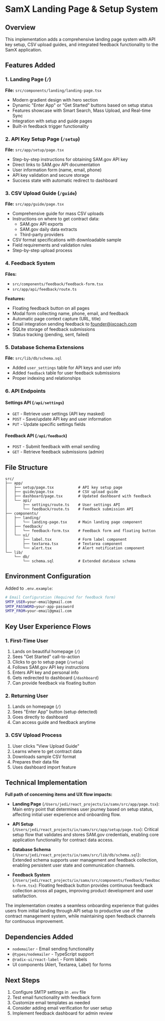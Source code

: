 # SamX Landing Page & Setup System

## Overview
This implementation adds a comprehensive landing page system with API key setup, CSV upload guides, and integrated feedback functionality to the SamX application.

## Features Added

### 1. Landing Page (`/`)
**File:** `src/components/landing/landing-page.tsx`
- Modern gradient design with hero section
- Dynamic "Enter App" or "Get Started" buttons based on setup status
- Features showcase with Smart Search, Mass Upload, and Real-time Sync
- Integration with setup and guide pages
- Built-in feedback trigger functionality

### 2. API Key Setup Page (`/setup`)  
**File:** `src/app/setup/page.tsx`
- Step-by-step instructions for obtaining SAM.gov API key
- Direct links to SAM.gov API documentation
- User information form (name, email, phone)
- API key validation and secure storage
- Success state with automatic redirect to dashboard

### 3. CSV Upload Guide (`/guide`)
**File:** `src/app/guide/page.tsx`  
- Comprehensive guide for mass CSV uploads
- Instructions on where to get contract data:
  - SAM.gov API exports
  - SAM.gov daily data extracts  
  - Third-party providers
- CSV format specifications with downloadable sample
- Field requirements and validation rules
- Step-by-step upload process

### 4. Feedback System
**Files:** 
- `src/components/feedback/feedback-form.tsx`
- `src/app/api/feedback/route.ts`

**Features:**
- Floating feedback button on all pages
- Modal form collecting name, phone, email, and feedback
- Automatic page context capture (URL, title)
- Email integration sending feedback to founder@ixcoach.com
- SQLite storage of feedback submissions
- Status tracking (pending, sent, failed)

### 5. Database Schema Extensions
**File:** `src/lib/db/schema.sql`
- Added `user_settings` table for API keys and user info
- Added `feedback` table for user feedback submissions  
- Proper indexing and relationships

### 6. API Endpoints

#### Settings API (`/api/settings`)
- `GET` - Retrieve user settings (API key masked)
- `POST` - Save/update API key and user information  
- `PUT` - Update specific settings fields

#### Feedback API (`/api/feedback`)
- `POST` - Submit feedback with email sending
- `GET` - Retrieve feedback submissions (admin)

## File Structure

```
src/
├── app/
│   ├── setup/page.tsx           # API key setup page
│   ├── guide/page.tsx           # CSV upload guide  
│   ├── dashboard/page.tsx       # Updated dashboard with feedback
│   └── api/
│       ├── settings/route.ts    # User settings API
│       └── feedback/route.ts    # Feedback submission API
├── components/
│   ├── landing/
│   │   └── landing-page.tsx     # Main landing page component
│   ├── feedback/
│   │   └── feedback-form.tsx    # Feedback form and floating button
│   └── ui/
│       ├── label.tsx            # Form label component
│       ├── textarea.tsx         # Textarea component  
│       └── alert.tsx            # Alert notification component
└── lib/
    └── db/
        └── schema.sql           # Extended database schema
```

## Environment Configuration

Added to `.env.example`:
```bash
# Email Configuration (Required for feedback form)
SMTP_USER=your-email@gmail.com
SMTP_PASSWORD=your-app-password  
SMTP_FROM=your-email@gmail.com
```

## Key User Experience Flows

### 1. First-Time User
1. Lands on beautiful homepage (`/`)
2. Sees "Get Started" call-to-action
3. Clicks to go to setup page (`/setup`)
4. Follows SAM.gov API key instructions
5. Enters API key and personal info
6. Gets redirected to dashboard (`/dashboard`)
7. Can provide feedback via floating button

### 2. Returning User  
1. Lands on homepage (`/`)
2. Sees "Enter App" button (setup detected)
3. Goes directly to dashboard
4. Can access guide and feedback anytime

### 3. CSV Upload Process
1. User clicks "View Upload Guide" 
2. Learns where to get contract data
3. Downloads sample CSV format
4. Prepares their data file
5. Uses dashboard import feature

## Technical Implementation

**Full path of concerning items and UX flow impacts:**

- **Landing Page** (`/Users/jedi/react_projects/ix/samx/src/app/page.tsx`): Main entry point that determines user journey based on setup status, affecting initial user experience and onboarding flow.

- **API Setup** (`/Users/jedi/react_projects/ix/samx/src/app/setup/page.tsx`): Critical setup flow that validates and stores SAM.gov credentials, enabling core application functionality for contract data access.

- **Database Schema** (`/Users/jedi/react_projects/ix/samx/src/lib/db/schema.sql`): Extended schema supports user management and feedback collection, enabling persistent user state and communication channels.

- **Feedback System** (`/Users/jedi/react_projects/ix/samx/src/components/feedback/feedback-form.tsx`): Floating feedback button provides continuous feedback collection across all pages, improving product development and user satisfaction.

The implementation creates a seamless onboarding experience that guides users from initial landing through API setup to productive use of the contract management system, while maintaining open feedback channels for continuous improvement.

## Dependencies Added
- `nodemailer` - Email sending functionality  
- `@types/nodemailer` - TypeScript support
- `@radix-ui/react-label` - Form labels
- UI components (Alert, Textarea, Label) for forms

## Next Steps
1. Configure SMTP settings in `.env` file
2. Test email functionality with feedback form
3. Customize email templates as needed
4. Consider adding email verification for user setup
5. Implement feedback dashboard for admin review